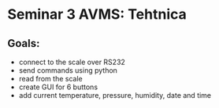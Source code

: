 # Seminar 3 AVMS: Tehtnica

## Goals: 
- connect to the scale over RS232
- send commands using python
- read from the scale
- create GUI for 6 buttons
- add current temperature, pressure, humidity, date and time
